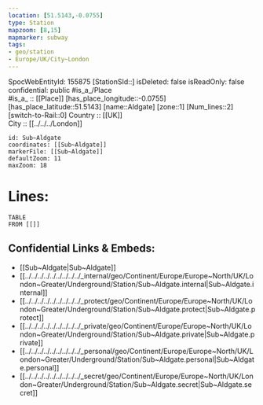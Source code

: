```yaml
---
location: [51.5143,-0.0755] 
type: Station 
mapzoom: [8,15] 
mapmarker: subway 
tags:
- geo/station
- Europe/UK/City~London
---
```

SpocWebEntityId: 155875
[StationSId::] 
isDeleted: false
isReadOnly: false
confidential: public
#is_a_/Place  
#is_a_ :: [[Place]] 
[has_place_longitude::-0.0755] 
[has_place_latitude::51.5143] 
[name::Aldgate] 
[zone::1] 
[Num_lines::2] 
[switch-to-Rail::0] 
Country :: [[UK]]  
City :: [[../../../London]]  


```leaflet
id: Sub~Aldgate
coordinates: [[Sub~Aldgate]] 
markerFile: [[Sub~Aldgate]] 
defaultZoom: 11 
maxZoom: 18
```


# Lines: 
```dataview
TABLE 
FROM [[]] 
```

## Confidential Links & Embeds: 
- [[Sub~Aldgate|Sub~Aldgate]] 
- [[../../../../../../../../../_internal/geo/Continent/Europe/Europe~North/UK/London~Greater/Underground/Station/Sub~Aldgate.internal|Sub~Aldgate.internal]] 
- [[../../../../../../../../../_protect/geo/Continent/Europe/Europe~North/UK/London~Greater/Underground/Station/Sub~Aldgate.protect|Sub~Aldgate.protect]] 
- [[../../../../../../../../../_private/geo/Continent/Europe/Europe~North/UK/London~Greater/Underground/Station/Sub~Aldgate.private|Sub~Aldgate.private]] 
- [[../../../../../../../../../_personal/geo/Continent/Europe/Europe~North/UK/London~Greater/Underground/Station/Sub~Aldgate.personal|Sub~Aldgate.personal]] 
- [[../../../../../../../../../_secret/geo/Continent/Europe/Europe~North/UK/London~Greater/Underground/Station/Sub~Aldgate.secret|Sub~Aldgate.secret]] 
